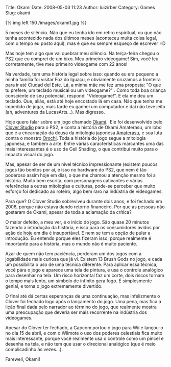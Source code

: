 Title: Okami
Date: 2008-05-03 11:23
Author: luizirber
Category: Games
Slug: okami

{% img left 150 /images/okami1.jpg %}

5 meses de silêncio. Não que eu tenha ido em retiro
espiritual, ou que não tenha acontecido nada dos últimos meses
(aconteceu muita coisa legal, com o tempo eu posto aqui), mas é que eu
sempre esqueço de escrever =D

Mas hoje tem algo que vai quebrar meu silêncio. Na terça-feira chegou o
PS2 que eu comprei de um bixo. Meu primeiro videogame! Sim, você leu
corretamente, tive meu primeiro videogame com 22 anos!

Na verdade, tem uma história legal sobre isso: quando eu era pequeno a
minha família foi visitar Foz do Iguaçu, e obviamente cruzamos a
fronteira para ir até Ciudad del Este. Lá, a minha mãe me fez uma
proposta: "O que tu prefere, um teclado musical ou um videogame?" . Como
toda boa criança consciente de seu potencial, respondi "Videogame!". E
ela me deu um teclado. Que, aliás, está até hoje encostado lá em casa.
Não que tenha me impedido de jogar, mais tarde eu ganhei um computador e
daí não teve jeito (ah, adventures da LucasArts...). Mas digresso.

Hoje quero falar sobre um jogo chamado [Okami][1].  Ele foi desenvolvido
pelo [Clover Studio][] para o PS2, e conta a história de Okami
Amaterasu, um lobo que é a encarnação da deusa da mitologia japonesa
[Amaterasu][], e sua luta contra o monstro [Orochi][]. Toda a história
do jogo segue a mitologia japonesa, e também a arte. Entre várias
características marcantes uma das mais interessantes é o uso de Cell
Shading, o que contribui muito para o impacto visual do jogo.

Mas, apesar de ser de um nível técnico impressionante (existem poucos
jogos tão bonitos por aí, e isso no hardware do PS2, que nem é tão
poderoso assim hoje em dia), o que me chamou a atenção mesmo foi a
história. Muito bem escrita, com personagens cativantes e várias
referências a outras mitologias e culturas, pode-se perceber que muito
esforço foi dedicado ao roteiro, algo bem raro na indústria de
videogames.

Para que? O Clover Studio sobreviveu durante dois anos, e foi fechado em
2006, porque não estava dando retorno financeiro. Por que as pessoas não
gostaram de Okami, apesar de toda a aclamação da crítica?

O maior defeito, a meu ver, é o início do jogo. São quase 20 minutos
fazendo a introdução da história, e isso para os consumidores ávidos por
ação de hoje em dia é insuportável. E nem se tem a opção de pular a
introdução. Eu entendo porque eles fizeram isso, porque realmente é
importante para a história, mas o mundo não é muito paciente.

Azar de quem não tem paciência, perderam um dos jogos com a jogabilidade
mais curiosa que já vi. Existem 13 Brush Gods no jogo, e cada um
possibilita o uso de uma técnica diferente. Para aplicar essa técnica,
você pára o jogo e aparece uma tela de pintura, e usa o controle
analógico para desenhar na tela. Um risco horizontal faz um corte, dois
riscos tornam o tempo mais lento, um símbolo de infinito gera fogo. É
simplesmente genial, e torna o jogo extremamente divertido.

O final até dá certas esperanças de uma continuação, mas infelizmente o
Clover foi fechado logo após o lançamento do jogo. Uma pena, mas fica a
lição final dada pelo narrador ao término do jogo, que realmente mostra
uma preocupação que deveria ser mais recorrente na indústria dos
videogames.

Apesar do Clover ter fechado, a Capcom portou o jogo para Wii e lançou-o
no dia 15 de abril, e com o Wiimote o uso dos poderes celestiais fica
muito mais interessante, porque você realmente usa o controle como um
pincel e desenha na tela, e não tem que usar o direcional analógico (que
é meio complicadinho às vezes...).

Farewell, Okami!


  [1]: http://www.capcom.com/okami/
  [Clover Studio]: http://en.wikipedia.org/wiki/Clover_Studio
  [Amaterasu]: http://en.wikipedia.org/wiki/Amaterasu
  [Orochi]: http://en.wikipedia.org/wiki/Orochi
